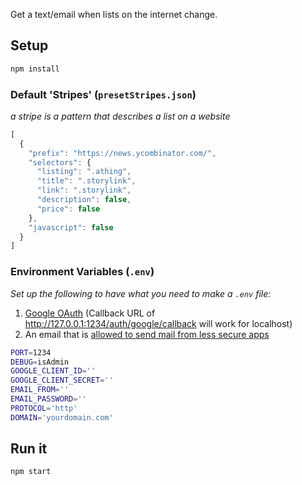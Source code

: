 Get a text/email when lists on the internet change.
## Setup
```sh
npm install
```

### Default 'Stripes' (`presetStripes.json`)
*a stripe is a pattern that describes a list on a website*
```js
[
  {
    "prefix": "https://news.ycombinator.com/",
    "selectors": {
      "listing": ".athing",
      "title": ".storylink",
      "link": ".storylink",
      "description": false,
      "price": false
    },
    "javascript": false
  }
]
```

### Environment Variables (`.env`)
*Set up the following to have what you need to make a `.env` file:*
1. [Google OAuth](https://console.developers.google.com/apis/credentials/oauthclient) (Callback URL of http://127.0.0.1:1234/auth/google/callback will work for localhost)
2. An email that is [allowed to send mail from less secure apps](https://support.google.com/accounts/answer/6010255?hl=en)

```sh
PORT=1234
DEBUG=isAdmin
GOOGLE_CLIENT_ID=''
GOOGLE_CLIENT_SECRET=''
EMAIL_FROM=''
EMAIL_PASSWORD=''
PROTOCOL='http'
DOMAIN='yourdomain.com'
```

## Run it
```sh
npm start
```
